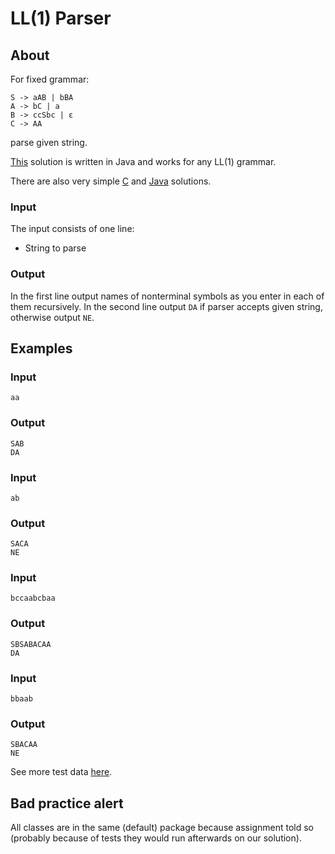 # LL(1) Parser

## About

For fixed grammar:

	S -> aAB | bBA
	A -> bC | a
	B -> ccSbc | ε
	C -> AA

parse given string.

[This](https://github.com/hermanzdosilovic/utr/tree/master/lab-4/src) solution is written in Java and works for any LL(1) grammar.

There are also very simple [C](https://github.com/hermanzdosilovic/utr/blob/master/lab-4/Parser.c) and [Java](https://github.com/hermanzdosilovic/utr/blob/master/lab-4/Parser.java) solutions.

### Input

The input consists of one line:

* String to parse

### Output

In the first line output names of nonterminal symbols as you enter in each of them recursively.
In the second line output `DA` if parser accepts given string, otherwise output `NE`.

## Examples

### Input

	aa

### Output

	SAB
	DA

### Input

	ab

### Output

	SACA
	NE

### Input

	bccaabcbaa

### Output

	SBSABACAA
	DA

### Input

	bbaab

### Output

	SBACAA
	NE

See more test data [here](https://github.com/hermanzdosilovic/utr/tree/master/lab-4/test/Parser).

## Bad practice alert

All classes are in the same (default) package because assignment told so (probably because of tests they would run afterwards on our solution).
